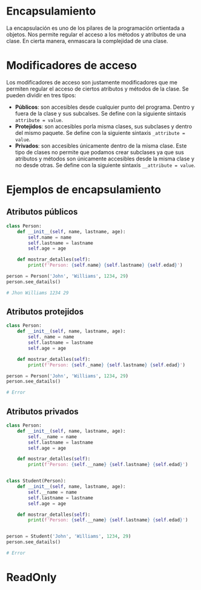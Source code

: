 # **Encapsulamiento**

La encapsulación es uno de los pilares de la programación ortientada a objetos. Nos permite regular el acceso a los métodos y atributos de una clase. En cierta manera, enmascara la complejidad de una clase. 

# Modificadores de acceso

Los modificadores de acceso son justamente modificadores que me permiten regular el acceso de ciertos atributos y métodos de la clase. Se pueden dividir en tres tipos:

* **Públicos**: son accesibles desde cualquier punto del programa. Dentro y fuera de la clase y sus subcalses. Se define con la siguiente sintaxis `attribute = value`. 
* **Protejidos**: son accesibles porla misma clases, sus subclases y dentro del mismo paquete. Se define con la siguiente sintaxis `_attribute = value`.
* **Privados**: son accesibles únicamente dentro de la misma clase. Este tipo de clases no permite que podamos crear subclases ya que sus atributos y métodos son únicamente accesibles desde la misma clase y no desde otras. Se define con la siguiente sintaxis `__attribute = value`. 

# Ejemplos de encapsulamiento

## Atributos públicos

```python
class Person:
    def __init__(self, name, lastname, age):
        self.name = name
        self.lastname = lastname
        self.age = age

    def mostrar_detalles(self):
        print(f'Person: {self.name} {self.lastname} {self.edad}')

person = Person('John', 'Williams', 1234, 29)
person.see_datails()

# Jhon Williams 1234 29
```

## Atributos protejidos

```python
class Person:
    def __init__(self, name, lastname, age):
        self._name = name
        self.lastname = lastname
        self.age = age

    def mostrar_detalles(self):
        print(f'Person: {self._name} {self.lastname} {self.edad}')

person = Person('John', 'Williams', 1234, 29)
person.see_datails()

# Error
```

## Atributos privados

```python
class Person:
    def __init__(self, name, lastname, age):
        self.__name = name
        self.lastname = lastname
        self.age = age

    def mostrar_detalles(self):
        print(f'Person: {self.__name} {self.lastname} {self.edad}')


class Student(Person):
    def __init__(self, name, lastname, age):
        self.__name = name
        self.lastname = lastname
        self.age = age

    def mostrar_detalles(self):
        print(f'Person: {self.__name} {self.lastname} {self.edad}')


person = Student('John', 'Williams', 1234, 29)
person.see_datails()

# Error
```

# ReadOnly
